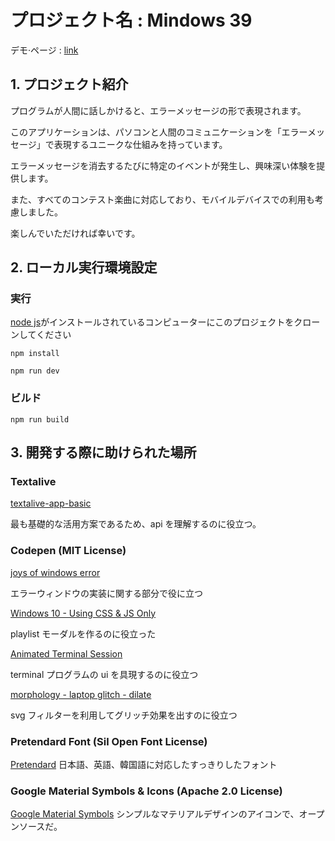 # プロジェクト名 : Mindows 39

デモ·ページ : [link](https://jolly-duckanoo-52ac00.netlify.app)

## 1. プロジェクト紹介

プログラムが人間に話しかけると、エラーメッセージの形で表現されます。

このアプリケーションは、パソコンと人間のコミュニケーションを「エラーメッセージ」で表現するユニークな仕組みを持っています。

エラーメッセージを消去するたびに特定のイベントが発生し、興味深い体験を提供します。

また、すべてのコンテスト楽曲に対応しており、モバイルデバイスでの利用も考慮しました。

楽しんでいただければ幸いです。

## 2. ローカル実行環境設定

### 実行

[node js](https://nodejs.org/en)がインストールされているコンピューターにこのプロジェクトをクローンしてください

```
npm install

npm run dev
```

### ビルド

```
npm run build
```

## 3. 開発する際に助けられた場所

### Textalive

[textalive-app-basic](https://github.com/TextAliveJp/textalive-app-basic)

最も基礎的な活用方案であるため、api を理解するのに役立つ。

### Codepen (MIT License)

[joys of windows error](https://codepen.io/jkantner/pen/oNypPOZ)

エラーウィンドウの実装に関する部分で役に立つ

[Windows 10 - Using CSS & JS Only](https://codepen.io/MohamedElGhandour/pen/GEbwEW)

playlist モーダルを作るのに役立った

[Animated Terminal Session](https://codepen.io/simoami/pen/eYrPdz)

terminal プログラムの ui を具現するのに役立つ

[morphology - laptop glitch - dilate](https://codepen.io/janein/pen/LYZEgyK)

svg フィルターを利用してグリッチ効果を出すのに役立つ

### Pretendard Font (Sil Open Font License)

[Pretendard](https://github.com/orioncactus/pretendard)
日本語、英語、韓国語に対応したすっきりしたフォント

### Google Material Symbols & Icons (Apache 2.0 License)

[Google Material Symbols](https://fonts.google.com/icons?icon.size=24&icon.color=%235f6368)
シンプルなマテリアルデザインのアイコンで、オープンソースだ。
